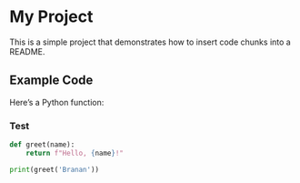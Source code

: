 # My Project

This is a simple project that demonstrates how to insert code chunks into a README.

## Example Code

Here’s a Python function:

### Test
```python
def greet(name):
    return f"Hello, {name}!"

print(greet('Branan'))
